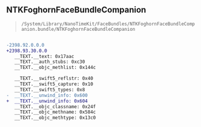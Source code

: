 ## NTKFoghornFaceBundleCompanion

> `/System/Library/NanoTimeKit/FaceBundles/NTKFoghornFaceBundleCompanion.bundle/NTKFoghornFaceBundleCompanion`

```diff

-2398.92.0.0.0
+2398.93.30.0.0
   __TEXT.__text: 0x17aac
   __TEXT.__auth_stubs: 0xc30
   __TEXT.__objc_methlist: 0x144c

   __TEXT.__swift5_reflstr: 0x40
   __TEXT.__swift5_capture: 0x10
   __TEXT.__swift5_types: 0x8
-  __TEXT.__unwind_info: 0x600
+  __TEXT.__unwind_info: 0x604
   __TEXT.__objc_classname: 0x24f
   __TEXT.__objc_methname: 0x584c
   __TEXT.__objc_methtype: 0x13c0

```
